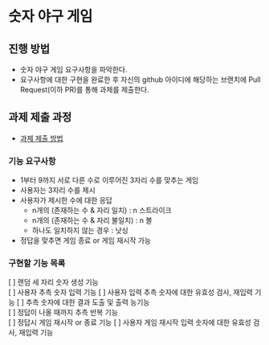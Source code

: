 # 숫자 야구 게임
## 진행 방법
* 숫자 야구 게임 요구사항을 파악한다.
* 요구사항에 대한 구현을 완료한 후 자신의 github 아이디에 해당하는 브랜치에 Pull Request(이하 PR)를 통해 과제를 제출한다.

## 과제 제출 과정
* [과제 제출 방법](https://github.com/next-step/nextstep-docs/tree/master/ent-precourse)

### 기능 요구사항
- 1부터 9까지 서로 다른 수로 이루어진 3자리 수를 맞추는 게임
- 사용자는 3자리 수를 제시
- 사용자가 제시한 수에 대한 응답
  - n개의 (존재하는 수 & 자리 일치)  : n 스트라이크
  - n개의 (존재하는 수 & 자리 불일치) : n 볼
  - 하나도 일치하지 않는 경우 : 낫싱
- 정답을 맞추면 게임 종료 or 게임 재시작 가능


### 구현할 기능 목록
[ ] 랜덤 세 자리 숫자 생성 기능  
[ ] 사용자 추측 숫자 입력 기능
[ ] 사용자 입력 추측 숫자에 대한 유효성 검사, 재입력 기능
[ ] 추측 숫자에 대한 결과 도출 및 출력 능기능  
[ ] 정답이 나올 때까지 추측 반복 기능  
[ ] 정답시 게임 재시작 or 종료 기능 
[ ] 사용자 게임 재시작 입력 숫자에 대한 유효성 검사, 재입력 기능